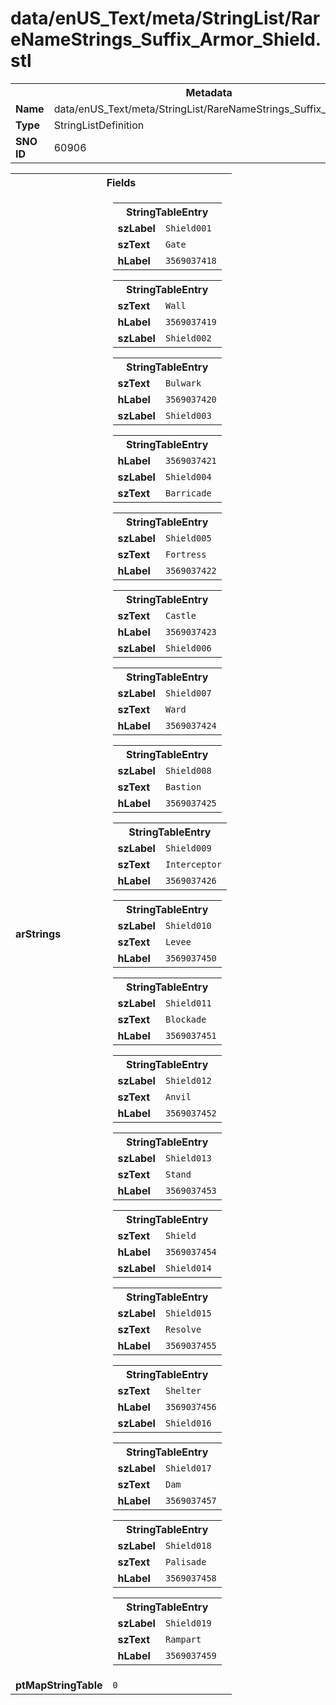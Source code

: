 <h1>data/enUS_Text/meta/StringList/RareNameStrings_Suffix_Armor_Shield.stl</h1><table><tr><th colspan="100%">Metadata</th></tr><tr><td><b>Name</b></td><td>data/enUS_Text/meta/StringList/RareNameStrings_Suffix_Armor_Shield.stl</td></tr><tr><td><b>Type</b></td><td>StringListDefinition</td></tr><tr><td><b>SNO ID</b></td><td>60906</td></tr></table>

<table><tr><th colspan="100%">Fields</th></tr><tr><td><b>arStrings</b></td><td><table><tr><th colspan="100%">StringTableEntry</th></tr><tr><td><b>szLabel</b></td><td><code>Shield001</code></td></tr><tr><td><b>szText</b></td><td><code>Gate</code></td></tr><tr><td><b>hLabel</b></td><td><code>3569037418</code></td></tr></table>


<table><tr><th colspan="100%">StringTableEntry</th></tr><tr><td><b>szText</b></td><td><code>Wall</code></td></tr><tr><td><b>hLabel</b></td><td><code>3569037419</code></td></tr><tr><td><b>szLabel</b></td><td><code>Shield002</code></td></tr></table>


<table><tr><th colspan="100%">StringTableEntry</th></tr><tr><td><b>szText</b></td><td><code>Bulwark</code></td></tr><tr><td><b>hLabel</b></td><td><code>3569037420</code></td></tr><tr><td><b>szLabel</b></td><td><code>Shield003</code></td></tr></table>


<table><tr><th colspan="100%">StringTableEntry</th></tr><tr><td><b>hLabel</b></td><td><code>3569037421</code></td></tr><tr><td><b>szLabel</b></td><td><code>Shield004</code></td></tr><tr><td><b>szText</b></td><td><code>Barricade</code></td></tr></table>


<table><tr><th colspan="100%">StringTableEntry</th></tr><tr><td><b>szLabel</b></td><td><code>Shield005</code></td></tr><tr><td><b>szText</b></td><td><code>Fortress</code></td></tr><tr><td><b>hLabel</b></td><td><code>3569037422</code></td></tr></table>


<table><tr><th colspan="100%">StringTableEntry</th></tr><tr><td><b>szText</b></td><td><code>Castle</code></td></tr><tr><td><b>hLabel</b></td><td><code>3569037423</code></td></tr><tr><td><b>szLabel</b></td><td><code>Shield006</code></td></tr></table>


<table><tr><th colspan="100%">StringTableEntry</th></tr><tr><td><b>szLabel</b></td><td><code>Shield007</code></td></tr><tr><td><b>szText</b></td><td><code>Ward</code></td></tr><tr><td><b>hLabel</b></td><td><code>3569037424</code></td></tr></table>


<table><tr><th colspan="100%">StringTableEntry</th></tr><tr><td><b>szLabel</b></td><td><code>Shield008</code></td></tr><tr><td><b>szText</b></td><td><code>Bastion</code></td></tr><tr><td><b>hLabel</b></td><td><code>3569037425</code></td></tr></table>


<table><tr><th colspan="100%">StringTableEntry</th></tr><tr><td><b>szLabel</b></td><td><code>Shield009</code></td></tr><tr><td><b>szText</b></td><td><code>Interceptor</code></td></tr><tr><td><b>hLabel</b></td><td><code>3569037426</code></td></tr></table>


<table><tr><th colspan="100%">StringTableEntry</th></tr><tr><td><b>szLabel</b></td><td><code>Shield010</code></td></tr><tr><td><b>szText</b></td><td><code>Levee</code></td></tr><tr><td><b>hLabel</b></td><td><code>3569037450</code></td></tr></table>


<table><tr><th colspan="100%">StringTableEntry</th></tr><tr><td><b>szLabel</b></td><td><code>Shield011</code></td></tr><tr><td><b>szText</b></td><td><code>Blockade</code></td></tr><tr><td><b>hLabel</b></td><td><code>3569037451</code></td></tr></table>


<table><tr><th colspan="100%">StringTableEntry</th></tr><tr><td><b>szLabel</b></td><td><code>Shield012</code></td></tr><tr><td><b>szText</b></td><td><code>Anvil</code></td></tr><tr><td><b>hLabel</b></td><td><code>3569037452</code></td></tr></table>


<table><tr><th colspan="100%">StringTableEntry</th></tr><tr><td><b>szLabel</b></td><td><code>Shield013</code></td></tr><tr><td><b>szText</b></td><td><code>Stand</code></td></tr><tr><td><b>hLabel</b></td><td><code>3569037453</code></td></tr></table>


<table><tr><th colspan="100%">StringTableEntry</th></tr><tr><td><b>szText</b></td><td><code>Shield</code></td></tr><tr><td><b>hLabel</b></td><td><code>3569037454</code></td></tr><tr><td><b>szLabel</b></td><td><code>Shield014</code></td></tr></table>


<table><tr><th colspan="100%">StringTableEntry</th></tr><tr><td><b>szLabel</b></td><td><code>Shield015</code></td></tr><tr><td><b>szText</b></td><td><code>Resolve</code></td></tr><tr><td><b>hLabel</b></td><td><code>3569037455</code></td></tr></table>


<table><tr><th colspan="100%">StringTableEntry</th></tr><tr><td><b>szText</b></td><td><code>Shelter</code></td></tr><tr><td><b>hLabel</b></td><td><code>3569037456</code></td></tr><tr><td><b>szLabel</b></td><td><code>Shield016</code></td></tr></table>


<table><tr><th colspan="100%">StringTableEntry</th></tr><tr><td><b>szLabel</b></td><td><code>Shield017</code></td></tr><tr><td><b>szText</b></td><td><code>Dam</code></td></tr><tr><td><b>hLabel</b></td><td><code>3569037457</code></td></tr></table>


<table><tr><th colspan="100%">StringTableEntry</th></tr><tr><td><b>szLabel</b></td><td><code>Shield018</code></td></tr><tr><td><b>szText</b></td><td><code>Palisade</code></td></tr><tr><td><b>hLabel</b></td><td><code>3569037458</code></td></tr></table>


<table><tr><th colspan="100%">StringTableEntry</th></tr><tr><td><b>szLabel</b></td><td><code>Shield019</code></td></tr><tr><td><b>szText</b></td><td><code>Rampart</code></td></tr><tr><td><b>hLabel</b></td><td><code>3569037459</code></td></tr></table>


</td></tr><tr><td><b>ptMapStringTable</b></td><td><code>0</code></td></tr></table>


